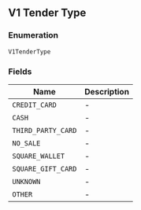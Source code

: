## V1 Tender Type

### Enumeration

`V1TenderType`

### Fields

| Name | Description |
|  --- | --- |
| `CREDIT_CARD` | - |
| `CASH` | - |
| `THIRD_PARTY_CARD` | - |
| `NO_SALE` | - |
| `SQUARE_WALLET` | - |
| `SQUARE_GIFT_CARD` | - |
| `UNKNOWN` | - |
| `OTHER` | - |

